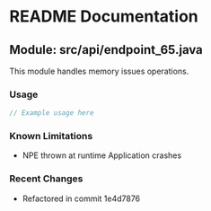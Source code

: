 # README Documentation

## Module: src/api/endpoint_65.java

This module handles memory issues operations.

### Usage

```java
// Example usage here
```

### Known Limitations

- NPE thrown at runtime Application crashes

### Recent Changes

- Refactored in commit 1e4d7876
